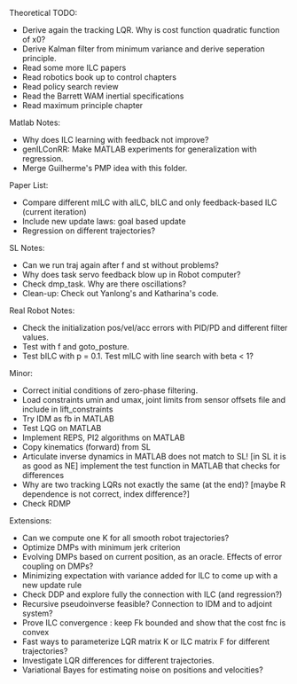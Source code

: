 Theoretical TODO:

- Derive again the tracking LQR. Why is cost function quadratic function of x0?
- Derive Kalman filter from minimum variance and derive seperation principle.
- Read some more ILC papers
- Read robotics book up to control chapters
- Read policy search review
- Read the Barrett WAM inertial specifications
- Read maximum principle chapter

Matlab Notes:

- Why does ILC learning with feedback not improve?
- genILConRR: Make MATLAB experiments for generalization with regression.
- Merge Guilherme's PMP idea with this folder.

Paper List:

- Compare different mILC with aILC, bILC and only feedback-based ILC (current iteration)
- Include new update laws: goal based update
- Regression on different trajectories?

SL Notes:

- Can we run traj again after f and st without problems?
- Why does task servo feedback blow up in Robot computer?
- Check dmp_task. Why are there oscillations? 
- Clean-up: Check out Yanlong's and Katharina's code.

Real Robot Notes:

- Check the initialization pos/vel/acc errors with PID/PD and different filter values.
- Test with f and goto_posture.
- Test bILC with p = 0.1. Test mILC with line search with beta < 1?

Minor:
- Correct initial conditions of zero-phase filtering.
- Load constraints umin and umax, joint limits from sensor offsets file and include in lift_constraints
- Try IDM as fb in MATLAB
- Test LQG on MATLAB
- Implement REPS, PI2 algorithms on MATLAB
- Copy kinematics (forward) from SL
- Articulate inverse dynamics in MATLAB does not match to SL! [in SL it is as good as NE]
implement the test function in MATLAB that checks for differences
- Why are two tracking LQRs not exactly the same (at the end)? 
  [maybe R dependence is not correct, index difference?]
- Check RDMP

Extensions:
- Can we compute one K for all smooth robot trajectories?
- Optimize DMPs with minimum jerk criterion
- Evolving DMPs based on current position, as an oracle. Effects of error coupling on DMPs?
- Minimizing expectation with variance added for ILC to come up with a new update rule
- Check DDP and explore fully the connection with ILC (and regression?)
- Recursive pseudoinverse feasible? Connection to IDM and to adjoint system?
- Prove ILC convergence : keep Fk bounded and show that the cost fnc is convex
- Fast ways to parameterize LQR matrix K or ILC matrix F for different trajectories?
- Investigate LQR differences for different trajectories.
- Variational Bayes for estimating noise on positions and velocities?